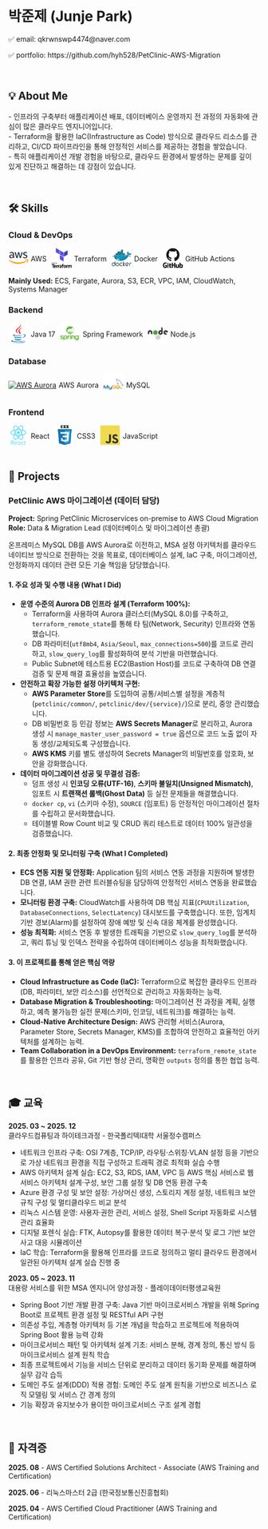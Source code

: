 <h1 align="left">박준제 (Junje Park)</h1>

<p>✅ email: qkrwnswp4474@naver.com </p>
<p>✅ portfolio: https://github.com/hyh528/PetClinic-AWS-Migration </p>
<br>

<h2 align="left">💡 About Me</h2>
<p>
    - 인프라의 구축부터 애플리케이션 배포, 데이터베이스 운영까지 전 과정의
      자동화에 관심이 많은 클라우드 엔지니어입니다.<br/>
    - Terraform을 활용한 IaC(Infrastructure as Code) 방식으로 클라우드 리소스를
      관리하고, CI/CD 파이프라인을 통해 안정적인 서비스를 제공하는 경험을
      쌓았습니다.<br/>
    - 특히 애플리케이션 개발 경험을 바탕으로, 클라우드 환경에서 발생하는 문제를
      깊이 있게 진단하고 해결하는 데 강점이 있습니다.
</p>
<br>

<h2 align="left">🛠️ Skills</h2>

<h3 align="left">Cloud & DevOps</h3>
<div style="display: flex; flex-wrap: wrap; gap: 10px;">
    <div style="display: flex; align-items: center;">
        <a href="https://aws.amazon.com" target="_blank" rel="noreferrer">
            <img src="https://raw.githubusercontent.com/devicons/devicon/master/icons/amazonwebservices/amazonwebservices-original-wordmark.svg" alt="AWS"
width="40" height="40"/>
        </a>
        <span style="margin-left: 5px;">AWS</span>
    </div>
    <div style="display: flex; align-items: center;">
        <a href="https://www.terraform.io/" target="_blank" rel="noreferrer">
            <img src="https://raw.githubusercontent.com/devicons/devicon/master/icons/terraform/terraform-original-wordmark.svg" alt="Terraform" width="40"
height="40"/>
        </a>
        <span style="margin-left: 5px;">Terraform</span>
    </div>
    <div style="display: flex; align-items: center;">
        <a href="https://www.docker.com/" target="_blank" rel="noreferrer">
            <img src="https://raw.githubusercontent.com/devicons/devicon/master/icons/docker/docker-original-wordmark.svg" alt="Docker" width="40"
height="40"/>
        </a>
        <span style="margin-left: 5px;">Docker</span>
    </div>
    <div style="display: flex; align-items: center;">
        <a href="https://github.com/features/actions" target="_blank"
rel="noreferrer">
            <img src="https://raw.githubusercontent.com/devicons/devicon/master/icons/github/github-original-wordmark.svg" alt="GitHub Actions" width="40"
height="40"/>
        </a>
        <span style="margin-left: 5px;">GitHub Actions</span>
    </div>
</div>
<p>
  <b>Mainly Used:</b> ECS, Fargate, Aurora, S3, ECR, VPC, IAM, CloudWatch,
Systems Manager
</p>

<h3 align="left">Backend</h3>
<div style="display: flex; flex-wrap: wrap; gap: 10px;">
    <div style="display: flex; align-items: center;">
        <a href="https://www.java.com" target="_blank" rel="noreferrer">
            <img src="https://raw.githubusercontent.com/devicons/devicon/master/icons/java/java-original.svg" alt="Java 17" width="40" height="40"/>
        </a>
        <span style="margin-left: 5px;">Java 17</span>
    </div>
    <div style="display: flex; align-items: center;">
        <a href="https://spring.io/" target="_blank" rel="noreferrer">
            <img src="https://raw.githubusercontent.com/devicons/devicon/develop/icons/spring/spring-original-wordmark.svg" alt="Spring" width="40"
height="40"/>
        </a>
        <span style="margin-left: 5px;">Spring Framework</span>
    </div>
    <div style="display: flex; align-items: center;">
        <a href="https://nodejs.org" target="_blank" rel="noreferrer">
            <img src="https://raw.githubusercontent.com/devicons/devicon/master/icons/nodejs/nodejs-original-wordmark.svg" alt="Node.js" width="40"
height="40"/>
        </a>
        <span style="margin-left: 5px;">Node.js</span>
    </div>
</div>

<h3 align="left">Database</h3>
<div style="display: flex; flex-wrap: wrap; gap: 10px;">
    <div style="display: flex; align-items: center;">
      <a href="https://aws.amazon.com/rds/aurora/" target="_blank"
rel="noreferrer">
        <img src="https://github.com/user-attachments/assets/ce0888c8-c1b6-4fc4-8539-c49066e0c0e0" alt="AWS Aurora" width="40" height="40"/>
      </a>
      <span style="margin-left: 5px;">AWS Aurora</span>
    </div>
    <div style="display: flex; align-items: center;">
        <a href="https://www.mysql.com/" target="_blank" rel="noreferrer">
            <img src="https://raw.githubusercontent.com/devicons/devicon/master/icons/mysql/mysql-original-wordmark.svg" alt="MySQL" width="40" height="40"/>
        </a>
        <span style="margin-left: 5px;">MySQL</span>
    </div>
</div>

<h3 align="left">Frontend</h3>
<div style="display: flex; flex-wrap: wrap; gap: 10px;">
    <div style="display: flex; align-items: center;">
        <a href="https://reactjs.org/" target="_blank" rel="noreferrer">
            <img src="https://raw.githubusercontent.com/devicons/devicon/master/icons/react/react-original-wordmark.svg" alt="React" width="40"
height="40"/>
        </a>
        <span style="margin-left: 5px;">React</span>
    </div>
    <div style="display: flex; align-items: center;">
        <a href="https://www.w3schools.com/css/" target="_blank"
rel="noreferrer">
            <img src="https://raw.githubusercontent.com/devicons/devicon/master/icons/css3/css3-original-wordmark.svg" alt="CSS3" width="40" height="40"/>
        </a>
        <span style="margin-left: 5px;">CSS3</span>
    </div>
    <div style="display: flex; align-items: center;">
        <a href="https://git-scm.com/" target="_blank" rel="noreferrer">
            <img src="https://raw.githubusercontent.com/devicons/devicon/master/icons/javascript/javascript-original.svg" alt="JavaScript" width="40" height="40"/>
        </a>
        <span style="margin-left: 5px;">JavaScript</span>
    </div>
</div>
<br>

<h2 align="left">🚀 Projects</h2>

<h3 align="left">PetClinic AWS 마이그레이션 (데이터 담당)</h3>
<p>
  <b>Project:</b> Spring PetClinic Microservices on-premise to AWS Cloud Migration<br>
  <b>Role:</b> Data & Migration Lead (데이터베이스 및 마이그레이션 총괄)
</p>

<p>
  온프레미스 MySQL DB를 AWS Aurora로 이전하고, MSA 설정 아키텍처를 클라우드 네이티브 방식으로 전환하는 것을 목표로, 데이터베이스 설계, IaC 구축, 마이그레이션, 안정화까지 데이터 관련 모든 기술 책임을 담당했습니다.
</p>

<h4>1. 주요 성과 및 수행 내용 (What I Did)</h4>
<ul>
  <li>
    <b>운영 수준의 Aurora DB 인프라 설계 (Terraform 100%):</b>
    <ul>
      <li>Terraform을 사용하여 Aurora 클러스터(MySQL 8.0)를 구축하고, <code>terraform_remote_state</code>를 통해 타 팀(Network, Security) 인프라와 연동했습니다.</li>
      <li>DB 파라미터(<code>utf8mb4</code>, <code>Asia/Seoul</code>, <code>max_connections=500</code>)를 코드로 관리하고, <code>slow_query_log</code>를 활성화하여 분석 기반을 마련했습니다.</li>
      <li>Public Subnet에 테스트용 EC2(Bastion Host)를 코드로 구축하여 DB 연결 검증 및 문제 해결 효율성을 높였습니다.</li>
    </ul>
  </li>
  <li>
    <b>안전하고 확장 가능한 설정 아키텍처 구현:</b>
    <ul>
      <li><b>AWS Parameter Store</b>를 도입하여 공통/서비스별 설정을 계층적(<code>petclinic/common/</code>, <code>petclinic/dev/{service}/</code>)으로 분리, 중앙 관리했습니다.</li>
      <li>DB 비밀번호 등 민감 정보는 <b>AWS Secrets Manager</b>로 분리하고, Aurora 생성 시 <code>manage_master_user_password = true</code> 옵션으로 코드 노출 없이 자동 생성/교체되도록 구성했습니다.</li>
      <li><b>AWS KMS</b> 키를 별도 생성하여 Secrets Manager의 비밀번호를 암호화, 보안을 강화했습니다.</li>
    </ul>
  </li>
  <li>
    <b>데이터 마이그레이션 성공 및 무결성 검증:</b>
    <ul>
      <li>덤프 생성 시 <b>인코딩 오류(UTF-16)</b>, <b>스키마 불일치(Unsigned Mismatch)</b>, 임포트 시 <b>트랜잭션 롤백(Ghost Data)</b> 등 실전 문제들을 해결했습니다.</li>
      <li><code>docker cp</code>, <code>vi</code> (스키마 수정), <code>SOURCE</code> (임포트) 등 안정적인 마이그레이션 절차를 수립하고 문서화했습니다.</li>
      <li>테이블별 Row Count 비교 및 CRUD 쿼리 테스트로 데이터 100% 일관성을 검증했습니다.</li>
    </ul>
  </li>
</ul>

<h4>2. 최종 안정화 및 모니터링 구축 (What I Completed)</h4>
<ul>
  <li>
    <b>ECS 연동 지원 및 안정화:</b> Application 팀의 서비스 연동 과정을 지원하며 발생한 DB 연결, IAM 권한 관련 트러블슈팅을 담당하여 안정적인 서비스 연동을 완료했습니다.
  </li>
  <li>
    <b>모니터링 환경 구축:</b> CloudWatch를 사용하여 DB 핵심 지표(<code>CPUUtilization</code>, <code>DatabaseConnections</code>, <code>SelectLatency</code>) 대시보드를 구축했습니다. 또한, 임계치 기반 경보(Alarm)를 설정하여 장애 예방 및 신속 대응 체계를 완성했습니다.
  </li>
  <li>
    <b>성능 최적화:</b> 서비스 연동 후 발생한 트래픽을 기반으로 <code>slow_query_log</code>를 분석하고, 쿼리 튜닝 및 인덱스 전략을 수립하여 데이터베이스 성능을 최적화했습니다.
  </li>
</ul>

<h4>3. 이 프로젝트를 통해 얻은 핵심 역량</h4>
<ul>
  <li>
    <b>Cloud Infrastructure as Code (IaC):</b> Terraform으로 복잡한 클라우드 인프라(DB, 파라미터, 보안 리소스)를 선언적으로 관리하고 자동화하는 능력.
  </li>
  <li>
    <b>Database Migration & Troubleshooting:</b> 마이그레이션 전 과정을 계획, 실행하고, 예측 불가능한 실전 문제(스키마, 인코딩, 네트워크)를 해결하는 능력.
  </li>
  <li>
    <b>Cloud-Native Architecture Design:</b> AWS 관리형 서비스(Aurora, Parameter Store, Secrets Manager, KMS)를 조합하여 안전하고 효율적인 아키텍처를 설계하는 능력.
  </li>
  <li>
    <b>Team Collaboration in a DevOps Environment:</b> <code>terraform_remote_state</code>를 활용한 인프라 공유, Git 기반 형상 관리, 명확한 <code>outputs</code> 정의를 통한 협업 능력.
  </li>
</ul>
<br>
<h2 align="left">🎓 교육</h2>
<p>
  <b>2025. 03 ~ 2025. 12</b><br>
  클라우드컴퓨팅과 하이테크과정 - 한국폴리텍Ⅰ대학 서울정수캠퍼스
</p>
<ul>
  <li>
    네트워크 인프라 구축: OSI 7계층, TCP/IP, 라우팅·스위칭·VLAN 설정 등을 기반으로 가상 네트워크 환경을 직접 구성하고 트래픽 경로 최적화 실습 수행
  </li>
  <li>
    AWS 아키텍처 설계 실습: EC2, S3, RDS, IAM, VPC 등 AWS 핵심 서비스로 웹 서비스 아키텍처 설계·구성, 보안 그룹 설정 및 DB 연동 환경 구축
  </li>
  <li>
    Azure 환경 구성 및 보안 설정: 가상머신 생성, 스토리지 계정 설정, 네트워크 보안 규칙 구성 및 멀티클라우드 비교 분석
  </li>
  <li>
    리눅스 시스템 운영: 사용자·권한 관리, 서비스 설정, Shell Script 자동화로 시스템 관리 효율화
  </li>
  <li>
    디지털 포렌식 실습: FTK, Autopsy를 활용한 데이터 복구·분석 및 로그 기반 보안 사고 대응 시뮬레이션
  </li>
  <li>
    IaC 학습: Terraform을 활용해 인프라를 코드로 정의하고 멀티 클라우드 환경에서 일관된 아키텍처 설계 실습 진행 중
  </li>
</ul>

<p>
  <b>2023. 05 ~ 2023. 11</b><br>
  대용량 서비스를 위한 MSA 엔지니어 양성과정 - 플레이데이터평생교육원
</p>
<ul>
  <li>
    Spring Boot 기반 개발 환경 구축: Java 기반 마이크로서비스 개발을 위해 Spring Boot로 프로젝트 환경 설정 및 RESTful API 구현
  </li>
  <li>
    의존성 주입, 계층형 아키텍처 등 기본 개념을 학습하고 프로젝트에 적용하여 Spring Boot 활용 능력 강화
  </li>
  <li>
    마이크로서비스 패턴 및 아키텍처 설계 기초: 서비스 분해, 경계 정의, 통신 방식 등 마이크로서비스 설계 원칙 학습
  </li>
  <li>
    최종 프로젝트에서 기능을 서비스 단위로 분리하고 데이터 동기화 문제를 해결하며 실무 감각 습득
  </li>
  <li>
    도메인 주도 설계(DDD) 적용 경험: 도메인 주도 설계 원칙을 기반으로 비즈니스 로직 모델링 및 서비스 간 경계 정의
  </li>
  <li>
    기능 확장과 유지보수가 용이한 마이크로서비스 구조 설계 경험
  </li>
</ul>
<br>

<h2 align="left">📜 자격증</h2>
<p>
  <b>2025. 08</b> - AWS Certified Solutions Architect - Associate (AWS Training and Certification)
</p>
<p>
  <b>2025. 06</b> - 리눅스마스터 2급 (한국정보통신진흥협회)
</p>
<p>
  <b>2025. 04</b> - AWS Certified Cloud Practitioner (AWS Training and Certification)
</p>
